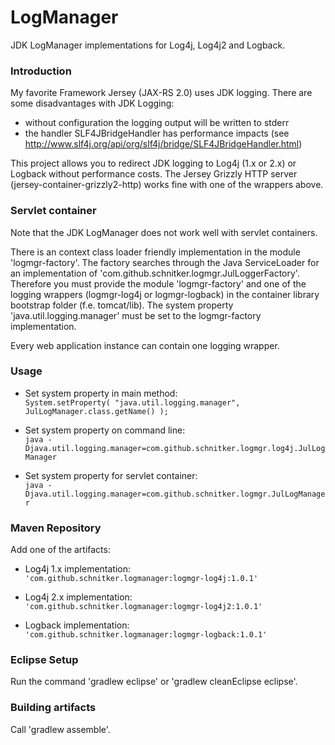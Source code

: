 LogManager
==========

JDK LogManager implementations for Log4j, Log4j2 and Logback.

### Introduction

My favorite Framework Jersey (JAX-RS 2.0) uses JDK logging. There are some disadvantages with JDK Logging:

 * without configuration the logging output will be written to stderr
 * the handler SLF4JBridgeHandler has performance impacts (see http://www.slf4j.org/api/org/slf4j/bridge/SLF4JBridgeHandler.html)
 
This project allows you to redirect JDK logging to Log4j (1.x or 2.x) or Logback without performance costs.
The Jersey Grizzly HTTP server (jersey-container-grizzly2-http) works fine with one of the wrappers above.

### Servlet container

Note that the JDK LogManager does not work well with servlet containers. 

There is an context class loader friendly implementation in the module 'logmgr-factory'. The factory searches through 
the Java ServiceLoader for an implementation of 'com.github.schnitker.logmgr.JulLoggerFactory'. 
Therefore you must provide the module 'logmgr-factory' and one of the logging wrappers (logmgr-log4j or logmgr-logback)
in the container library bootstrap folder (f.e. tomcat/lib). 
The system property 'java.util.logging.manager' must be set to the logmgr-factory implementation.</br>

Every web application instance can contain one logging wrapper.

### Usage

*   Set system property in main method: <br/>
    ``` System.setProperty( "java.util.logging.manager", JulLogManager.class.getName() ); ```

*   Set system property on command line: <br/>
    ``` java -Djava.util.logging.manager=com.github.schnitker.logmgr.log4j.JulLogManager ```

*   Set system property for servlet container: <br/>
    ``` java -Djava.util.logging.manager=com.github.schnitker.logmgr.JulLogManager ```

### Maven Repository

Add one of the artifacts:

*   Log4j 1.x implementation: <br/>
    ``` 'com.github.schnitker.logmanager:logmgr-log4j:1.0.1' ```

*   Log4j 2.x implementation: <br/>
    ``` 'com.github.schnitker.logmanager:logmgr-log4j2:1.0.1' ```

*   Logback implementation: <br/>
    ``` 'com.github.schnitker.logmanager:logmgr-logback:1.0.1' ```

### Eclipse Setup

Run the command 'gradlew eclipse' or 'gradlew cleanEclipse eclipse'.

### Building artifacts

Call 'gradlew assemble'.
